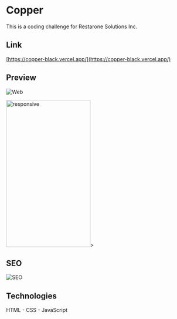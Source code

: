 # Copper
This is a coding challenge for Restarone Solutions Inc.

## Link
[https://copper-black.vercel.app/](https://copper-black.vercel.app/)

## Preview


![Web](https://dev-to-uploads.s3.amazonaws.com/uploads/articles/an3ere9f3gisdsh8fqb4.jpeg)

<img src="https://dev-to-uploads.s3.amazonaws.com/uploads/articles/nwqcmj7kgpwtey6kosnh.png" alt="responsive" width=230px height=400px />> 

## SEO

![SEO](https://dev-to-uploads.s3.amazonaws.com/uploads/articles/wplua9wiifnxxlotdpz7.png)

## Technologies
HTML - CSS - JavaScript

